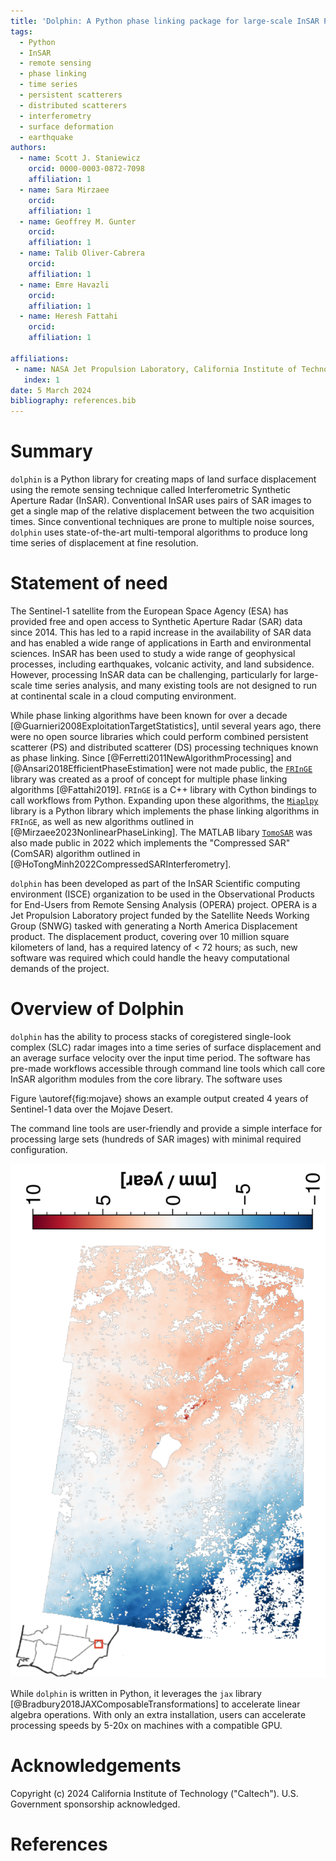 ```yaml
---
title: 'Dolphin: A Python phase linking package for large-scale InSAR PS/DS processing'
tags:
  - Python
  - InSAR
  - remote sensing
  - phase linking
  - time series
  - persistent scatterers
  - distributed scatterers
  - interferometry
  - surface deformation
  - earthquake
authors:
  - name: Scott J. Staniewicz
    orcid: 0000-0003-0872-7098
    affiliation: 1
  - name: Sara Mirzaee
    orcid:
    affiliation: 1
  - name: Geoffrey M. Gunter
    orcid:
    affiliation: 1
  - name: Talib Oliver-Cabrera
    orcid:
    affiliation: 1
  - name: Emre Havazli
    orcid:
    affiliation: 1
  - name: Heresh Fattahi
    orcid:
    affiliation: 1

affiliations:
 - name: NASA Jet Propulsion Laboratory, California Institute of Technology
   index: 1
date: 5 March 2024
bibliography: references.bib
---
```

# Summary

<!-- JOSS welcomes submissions from broadly diverse research areas. For this reason, we require that authors include in the paper some sentences that explain the software functionality and domain of use to a non-specialist reader. We also require that authors explain the research applications of the software. The paper should be between 250-1000 words. Authors submitting papers significantly longer than 1000 words may be asked to reduce the length of their paper. -->

<!-- A summary describing the high-level functionality and purpose of the software for a diverse, non-specialist audience. -->

`dolphin` is a Python library for creating maps of land surface displacement using the remote sensing technique called Interferometric Synthetic Aperture Radar (InSAR). Conventional InSAR uses pairs of SAR images to get a single map of the relative displacement between the two acquisition times. Since conventional techniques are prone to multiple noise sources, `dolphin` uses state-of-the-art multi-temporal algorithms to produce long time series of displacement at fine resolution.

# Statement of need
<!-- A Statement of need section that clearly illustrates the research purpose of the software and places it in the context of related work. -->

The Sentinel-1 satellite from the European Space Agency (ESA) has provided free and open access to Synthetic Aperture Radar (SAR) data since 2014. This has led to a rapid increase in the availability of SAR data and has enabled a wide range of applications in Earth and environmental sciences. InSAR has been used to study a wide range of geophysical processes, including earthquakes, volcanic activity, and land subsidence. However, processing InSAR data can be challenging, particularly for large-scale time series analysis, and many existing tools are not designed to run at continental scale in a cloud computing environment.

<!-- A list of key references, including to other software addressing related needs. Note that the references should include full names of venues, e.g., journals and conferences, not abbreviations only understood in the context of a specific discipline. -->
While phase linking algorithms have been known for over a decade [@Guarnieri2008ExploitationTargetStatistics], until several years ago, there were no open source libraries which could perform combined persistent scatterer (PS) and distributed scatterer (DS) processing techniques known as phase linking. Since [@Ferretti2011NewAlgorithmProcessing] and [@Ansari2018EfficientPhaseEstimation] were not made public, the [`FRInGE`](https://github.com/isce-framework/fringe) library was created as a proof of concept for multiple phase linking algorithms [@Fattahi2019]. `FRInGE` is a C++ library with Cython bindings to call workflows from Python. Expanding upon these algorithms,  the [`Miaplpy`](https://github.com/insarlab/MiaplPy) library is a Python library which implements the phase linking algorithms in `FRInGE`, as well as new algorithms outlined in [@Mirzaee2023NonlinearPhaseLinking]. The MATLAB libary [`TomoSAR`](https://github.com/DinhHoTongMinh/TomoSAR) was also made public in 2022 which implements the "Compressed SAR" (ComSAR) algorithm outlined in [@HoTongMinh2022CompressedSARInterferometry].


`dolphin` has been developed as part of the InSAR Scientific computing environment (ISCE) organization to be used in the Observational Products for End-Users from Remote Sensing Analysis (OPERA) project.
OPERA is a Jet Propulsion Laboratory project funded by the Satellite Needs Working Group (SNWG) tasked with generating a North America Displacement product. The displacement product, covering over 10 million square kilometers of land, has a required latency of < 72 hours; as such, new software was required which could handle the heavy computational demands of the project.

# Overview of Dolphin

`dolphin` has the ability to process stacks of coregistered single-look complex (SLC) radar images into a time series of surface displacement and an average surface velocity over the input time period. The software has pre-made workflows accessible through command line tools which call core InSAR algorithm modules from the core library.
The software uses

Figure \autoref{fig:mojave} shows an example output created 4 years of Sentinel-1 data over the Mojave Desert.

<!-- The core library is modular and extensible, allowing easy integration of new algorithms and methods. -->

The command line tools are user-friendly and provide a simple interface for processing large sets (hundreds of SAR images) with minimal required configuration.

![Average surface displacement velocity along the radar line-of-sight between February, 2017 and December, 2020. Red (blue) indicates motion towards (away from) the satellite.\label{fig:mojave}](figures/bristol-velocity-sequential.png)

While `dolphin` is written in Python, it leverages the `jax` library [@Bradbury2018JAXComposableTransformations] to accelerate linear algebra operations. With only an extra installation, users can accelerate processing speeds by 5-20x on machines with a compatible GPU.




# Acknowledgements

Copyright (c) 2024 California Institute of Technology ("Caltech"). U.S. Government sponsorship acknowledged.

# References
